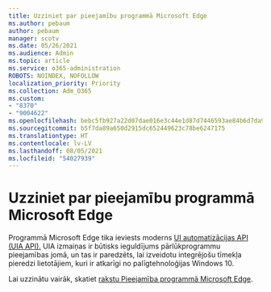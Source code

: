```yaml
---
title: Uzziniet par pieejamību programmā Microsoft Edge
ms.author: pebaum
author: pebaum
manager: scotv
ms.date: 05/26/2021
ms.audience: Admin
ms.topic: article
ms.service: o365-administration
ROBOTS: NOINDEX, NOFOLLOW
localization_priority: Priority
ms.collection: Adm_O365
ms.custom:
- "8370"
- "9004622"
ms.openlocfilehash: bebc5fb927a22d07dae016e3c44e1d87d7446593ae84b6d7da9b2354ac53a599
ms.sourcegitcommit: b5f7da89a650d2915dc652449623c78be6247175
ms.translationtype: HT
ms.contentlocale: lv-LV
ms.lasthandoff: 08/05/2021
ms.locfileid: "54027939"
---
```

# <a name="learn-about-accessibility-in-microsoft-edge"></a>Uzziniet par pieejamību programmā Microsoft Edge

Programmā Microsoft Edge tika ieviests moderns [UI automatizācijas API (UIA API).](https://go.microsoft.com/fwlink/?linkid=2153423) UIA izmaiņas ir būtisks ieguldījums pārlūkprogrammu pieejamības jomā, un tas ir paredzēts, lai izveidotu integrējošu tīmekļa pieredzi lietotājiem, kuri ir atkarīgi no palīgtehnoloģijas Windows 10. 

Lai uzzinātu vairāk, skatiet [rakstu Pieejamība programmā Microsoft Edge](https://go.microsoft.com/fwlink/?linkid=2153512).

